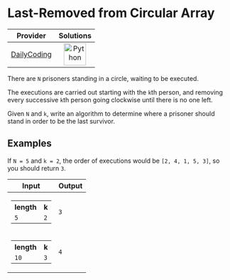 # Last-Removed from Circular Array

<!-- INFO TABLE BEGIN -->

| Provider                                              | Solutions                                                                                                                                        |
| :---------------------------------------------------: | :----------------------------------------------------------------------------------------------------------------------------------------------: |
| [DailyCoding](../../../docs/providers/DailyCoding.md) | [<img src="https://res.cloudinary.com/rascaltwo/image/upload/v1631924087/python_xzdlti.svg" alt="Python" title="Python" width="50" />](solve.py) |

<!-- INFO TABLE END -->

There are `N` prisoners standing in a circle, waiting to be executed.

The executions are carried out starting with the `k`th person, and removing every successive `k`th person going clockwise until there is no one left.

Given `N` and `k`, write an algorithm to determine where a prisoner should stand in order to be the last survivor.

## Examples

If `N = 5` and `k = 2`, the order of executions would be `[2, 4, 1, 5, 3]`, so you should return `3`.

| Input                                                                               | Output |
| ----------------------------------------------------------------------------------- | ------ |
| <table><tr><th>length</th><th>k</th></tr><tr><td>`5`</td><td>`2`</td></tr></table>  | `3`    |
| <table><tr><th>length</th><th>k</th></tr><tr><td>`10`</td><td>`3`</td></tr></table> | `4`    |

